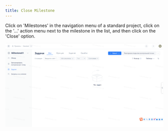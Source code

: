 ```yaml
---
title: Close Milestone
---
```


Click on 'Milestones' in the navigation menu of a standard project, click on the '...' action menu next to the milestone in the list, and then click on the 'Close' option.

![Image Description](../docs/assets/image551.png)